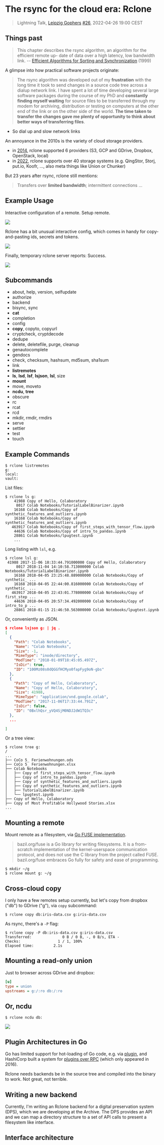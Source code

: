 # The rsync for the cloud era: Rclone

> Lightning Talk, [Leipzig Gophers](https://golangleipzig.space) [#26](https://golangleipzig.space/posts/meetup-26-invitation/), 2022-04-26 19:00 CEST

## Things past

> This chapter describes the rsync algorithm, an algorithm for the efficient remote up-
date of data over a high latency, low bandwidth link. -- [Efficient Algorithms for Sorting and
Synchronization](https://maths-people.anu.edu.au/~brent/pd/Tridgell-thesis.pdf) (1999)

A glimpse into how practical software projects originate:

> The rsync algorithm was developed out of my **frustration** with the long time it took
to send changes in a source code tree across a dialup network link. I have spent a
lot of time developing several large software packages during the course of my PhD
and **constantly finding myself waiting** for source files to be transferred through my
modem for archiving, distribution or testing on computers at the other end of the link
or on the other side of the world. **The time taken to transfer the changes gave me
plenty of opportunity to think about better ways of transferring files**.

* So dial up and slow network links

An annoyance in the 2010s is the variety of cloud storage providers.

* in [2014](http://web.archive.org/web/20141119184433/http://rclone.org/), rclone supported 6 providers (S3, GCP and GDrive, Dropbox, OpenStack, local)
* in [2022](...), rclone supports over 40 storage systems (e.g. QingStor, Storj, put.io, Koofr, ..., also meta things like Union or Chunker)

But 23 years after rsync, rclone still mentions:

> Transfers over **limited bandwidth**; intermittent connections ...

## Example Usage

Interactive configuration of a remote. Setup remote.

![](1-gcp-screen.png)

Rclone has a bit unusual interactive config, which comes in handy for copy-and-pasting ids, secrets and tokens.

![](2-rclone-interactive-config.png)

Finally, temporary rclone server reports: Success.

![](3-rclone-success.png)

## Subcommands

* about, help, version, selfupdate
* authorize
* backend
* bisync, sync
* **cat**
* completion
* config
* **copy**, copyto, copyurl
* cryptcheck, cryptdecode
* dedupe
* delete, deletefile, purge, cleanup
* genautocomplete
* gendocs
* check, checksum, hashsum, md5sum, sha1sum
* link
* **listremotes**
* **ls**, **lsd**, **lsf**, **lsjson**, **lsl**, size
* **mount**
* move, moveto
* **ncdu**, **tree**
* obscure
* rc
* rcat
* rcd
* mkdir, rmdir, rmdirs
* serve
* settier
* test
* touch

## Example Commands

```shell
$ rclone listremotes
g:
local:
vault:
```

List files:

```
$ rclone ls g:
    41988 Copy of Hello, Colaboratory
     8017 Colab Notebooks/TutorialLabelBinarizer.ipynb
    16168 Colab Notebooks/Copy of synthetic_features_and_outliers.ipynb
    16168 Colab Notebooks/Copy of synthetic_features_and_outliers.ipynb
   463917 Colab Notebooks/Copy of first_steps_with_tensor_flow.ipynb
    44636 Colab Notebooks/Copy of intro_to_pandas.ipynb
    28861 Colab Notebooks/lpugtest.ipynb
    ...
```

Long listing with `lsl`, e.g.

```shell
$ rclone lsl g:
 41988 2017-11-06 18:33:44.791000000 Copy of Hello, Colaboratory
     8017 2018-11-04 14:10:58.713000000 Colab Notebooks/TutorialLabelBinarizer.ipynb
    16168 2018-04-05 23:25:48.889000000 Colab Notebooks/Copy of synthetic_ ...
    16168 2018-04-05 22:44:00.816000000 Colab Notebooks/Copy of synthetic_ ...
   463917 2018-04-05 22:43:01.778000000 Colab Notebooks/Copy of first_step ...
    44636 2018-04-05 20:57:34.492000000 Colab Notebooks/Copy of intro_to_p ...
    28861 2018-01-15 21:46:50.563000000 Colab Notebooks/lpugtest.ipynb
```

Or, conveniently as JSON.

```json
$ rclone lsjson g: | jq .
[
  {
    "Path": "Colab Notebooks",
    "Name": "Colab Notebooks",
    "Size": -1,
    "MimeType": "inode/directory",
    "ModTime": "2018-01-09T18:45:05.497Z",
    "IsDir": true,
    "ID": "100Mz08s0dQGGfHCMyo0fapFyg9oN-gbs"
  },
  {
    "Path": "Copy of Hello, Colaboratory",
    "Name": "Copy of Hello, Colaboratory",
    "Size": 41988,
    "MimeType": "application/vnd.google.colab",
    "ModTime": "2017-11-06T17:33:44.791Z",
    "IsDir": false,
    "ID": "0BxlhQsr_yVQ4SjM0NDJ2dW1TQ3c"
  },
  ...

]
```

Or a tree view:

```shell
$ rclone tree g:
/
...
├── CoCo 5_ Ferienwohnungen.ods
├── CoCo 5_ Ferienwohnungen.xlsx
├── Colab Notebooks
│   ├── Copy of first_steps_with_tensor_flow.ipynb
│   ├── Copy of intro_to_pandas.ipynb
│   ├── Copy of synthetic_features_and_outliers.ipynb
│   ├── Copy of synthetic_features_and_outliers.ipynb
│   ├── TutorialLabelBinarizer.ipynb
│   └── lpugtest.ipynb
├── Copy of Hello, Colaboratory
├── Copy of Most Profitable Hollywood Stories.xlsx
...
```

## Mounting a remote

Mount remote as a filesystem, via [Go FUSE implementation](https://bazil.org/fuse/).

> bazil.org/fuse is a Go library for writing filesystems. It is a from-scratch
> implementation of the kernel-userspace communication protocol, and does not
> use the C library from the project called FUSE. bazil.org/fuse embraces Go
> fully for safety and ease of programming.

```shell
$ mkdir ~/g
$ rclone mount g: ~/g
```

## Cross-cloud copy

I only have a few remotes setup currently, but let's copy from dropbox ("db")
to GDrive ("g"), via `copy` subcommand:

```shell
$ rclone copy db:iris-data.csv g:iris-data.csv
```

As rsync, there's a `-P` flag:

```shell
$ rclone copy -P db:iris-data.csv g:iris-data.csv
Transferred:              0 B / 0 B, -, 0 B/s, ETA -
Checks:                 1 / 1, 100%
Elapsed time:         2.1s
```

## Mounting a read-only union

Just to browser across GDrive and dropbox:

```ini
[u]
type = union
upstreams = g:/:ro db:/:ro
```

## Or, ncdu

```shell
$ rclone ncdu db:
```

![](4-ncdu.png)

## Plugin Architectures in Go

Go has limited support for hot-loading of Go code, e.g. via
[plugin](https://pkg.go.dev/plugin), and HashiCorp built a system for [plugins
over RPC](https://github.com/hashicorp/go-plugin) (which only appeared in
2016).

Rclone needs backends be in the source tree and compiled into the binary to
work. Not great, not terrible.

## Writing a new backend

Currently, I'm writing an Rclone backend for a digital preservation system
(DPS), which we are developing at the Archive. The DPS provides an API and we
can map a directory structure to a set of API calls to present a filesystem
like interface.

## Interface architecture


